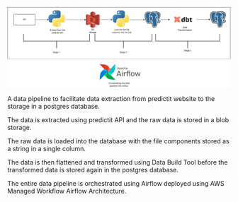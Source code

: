 ![Flow Diagram](images/flow.png)

A data pipeline to facilitate data extraction from predictit website to the storage in a postgres database.

The data is extracted using predictit API and the raw data is stored in a blob storage.

The raw data is loaded into the database with the file components stored as a string in a single column.

The data is then flattened and transformed using Data Build Tool before the transformed data is stored again in the postgres database.

The entire data pipeline is orchestrated using Airflow deployed using AWS Managed Workflow Airflow Architecture.
